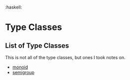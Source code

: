:haskell:

# Type Classes

## List of Type Classes
This is not all of the type classes, but ones I took notes on.

- [monoid](monoid)
- [semigroup](semigroup)
